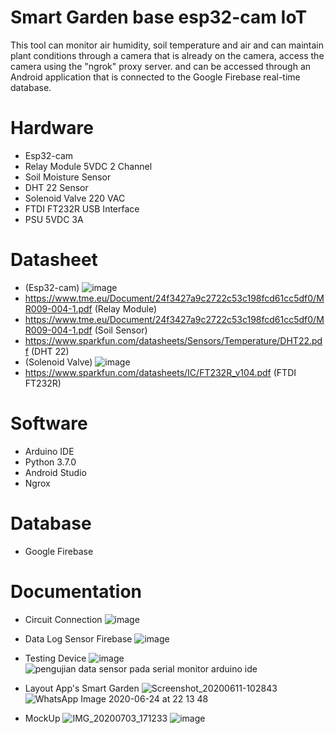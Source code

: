 # Smart Garden base esp32-cam IoT
This tool can monitor air humidity, soil temperature and air and can maintain plant conditions through a camera that is already on the camera, access the camera using the "ngrok" proxy server. and can be accessed through an Android application that is connected to the Google Firebase real-time database.

# Hardware 
- Esp32-cam
- Relay Module 5VDC 2 Channel
- Soil Moisture Sensor
- DHT 22 Sensor
- Solenoid Valve 220 VAC
- FTDI FT232R USB Interface
- PSU 5VDC 3A

# Datasheet
- (Esp32-cam) ![image](https://user-images.githubusercontent.com/50385294/126102808-d04f5480-8159-482f-88ca-9c91f25d2d59.png)
- https://www.tme.eu/Document/24f3427a9c2722c53c198fcd61cc5df0/MR009-004-1.pdf (Relay Module)
- https://www.tme.eu/Document/24f3427a9c2722c53c198fcd61cc5df0/MR009-004-1.pdf (Soil Sensor)
- https://www.sparkfun.com/datasheets/Sensors/Temperature/DHT22.pdf (DHT 22)
- (Solenoid Valve) ![image](https://user-images.githubusercontent.com/50385294/126102182-be719eb5-ce52-4f20-b377-71edfbe1393a.png) 
- https://www.sparkfun.com/datasheets/IC/FT232R_v104.pdf (FTDI FT232R)

# Software
- Arduino IDE
- Python 3.7.0
- Android Studio 
- Ngrox

# Database
- Google Firebase

# Documentation
- Circuit Connection
![image](https://user-images.githubusercontent.com/50385294/126102587-d1cac956-ff2b-4852-b57f-b6931abe7771.png)

- Data Log Sensor Firebase
![image](https://user-images.githubusercontent.com/50385294/126102652-538be7f5-58b0-4f69-a063-22c63762c573.png)

- Testing Device
![image](https://user-images.githubusercontent.com/50385294/126102693-7ba58fb1-3bf1-4339-8ec8-e6e9eb155621.png)
![pengujian data sensor pada serial monitor arduino ide](https://user-images.githubusercontent.com/50385294/126103061-b9d321f5-3c9d-473a-9b2c-f1f2f9601017.png)

- Layout App's Smart Garden
![Screenshot_20200611-102843](https://user-images.githubusercontent.com/50385294/126103146-278d2ae8-b366-4abb-882b-517f7bea89d0.png)
![WhatsApp Image 2020-06-24 at 22 13 48](https://user-images.githubusercontent.com/50385294/126103153-672f11d8-1a5c-449f-bad3-31f26051feae.jpeg)

- MockUp
![IMG_20200703_171233](https://user-images.githubusercontent.com/50385294/126103022-0850ff0c-fdea-4dd7-b342-ce723a398483.jpg)
![image](https://user-images.githubusercontent.com/50385294/126102716-fb36cbef-47d6-43b0-a869-3af20107182a.png)




